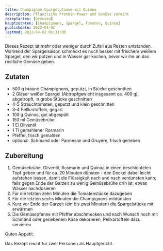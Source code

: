 ```yaml
---
title: Champignon-Spargelpfanne mit Quinoa
description: Pflanzliche Protein-Power und Gemüse vereint
rezeptarten: [Gemuese]
hauptzutaten: [Champignons, Spargel, Tomaten, Quinoa]
publishdate: 2022-04-02
lastmod: 2022-04-02 06:31:00
---
```


Dieses Rezept ist mehr oder weniger durch Zufall aus Resten entstanden. Während der Spargelsaison schmeckt es noch besser mit frischem weißem Spargel, den wir putzen und in Wasser gar kochen, bevor wir ihn an das restliche Gemüse geben.

## Zutaten

- 500 g braune Champignons, geputzt, in Stücke geschnitten
- 2 Gläser weißer Spargel (Abtropfgewicht insgesamt ca. 400 g), abgetropft, in grobe Stücke geschnitten
- 4-5 Strauchtomaten, geputzt und klein geschnitten
- 3-4 Pellkartoffeln, gegart
- 100 g Quinoa, gut abgespült
- 150 ml Gemüsebrühe
- 1 El Olivenöl
- 1 Tl gemahlener Rosmarin
- Pfeffer, frisch gemahlen
- optional: Schmand oder Parmesan und Gruyère, frisch gerieben


## Zubereitung

1. Gemüsebrühe, Olivenöl, Rosmarin und Quinoa in einen beschichteten Topf geben und für ca. 20 Minuten dünsten - den Deckel dabei leicht aufstehen lassen, damit die Flüssigkeit nach und nach verdunsten kann; falls gegen Ende der Garzeit zu wenig Gemüsebrühe drin ist, etwas Wasser nachdosieren
2. Für die letzten zehn Minuten die Tomatenstücke dazugeben 
3. Für die letzten sechs Minuten die Champignons mitdünsten
4. Kurz vor Ende der Garzeit (ein bis zwei Minuten) die Spargelstücke mit erwärmen
5. Die Gemüsepfanne mit Pfeffer abschmecken und nach Wunsch noch mit Schmand oder geriebenem Käse dekorieren, Pellkartoffeln dazu servieren 

Guten Appetit.

Das Rezept reicht für zwei Personen als Hauptgericht. 
